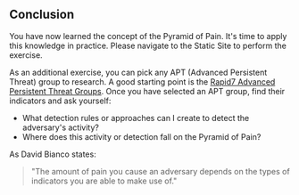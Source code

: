 ## Conclusion

You have now learned the concept of the Pyramid of Pain. It's time to apply this knowledge in practice. Please navigate to the Static Site to perform the exercise.

As an additional exercise, you can pick any APT (Advanced Persistent Threat) group to research. A good starting point is the [Rapid7 Advanced Persistent Threat Groups](https://attack.mitre.org/groups/). Once you have selected an APT group, find their indicators and ask yourself:

- What detection rules or approaches can I create to detect the adversary's activity?
- Where does this activity or detection fall on the Pyramid of Pain?

As David Bianco states:

> "The amount of pain you cause an adversary depends on the types of indicators you are able to make use of."